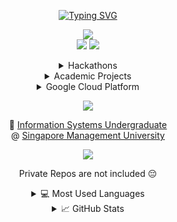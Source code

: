 <!---------------------------->  
<!-- 1.Profile-banner START -->
<!---------------------------->
<p align="center">
  <a href="https://github.com/Terristwj"">
      <img src="https://readme-typing-svg.demolab.com/?font=Fira+Code&duration=1500&pause=1000&center=true&vCenter=true&multiline=true&width=435&height=100&lines=Terris+Tan+Wei+Jun;IS+Undergrad+%40+SMU;Software+Engineer+%7C+Web+Developer" alt="Typing SVG" />
  </a>
</p>
<!-------------------------->
<!-- 1.Profile-banner END -->
<!-------------------------->
  
<!--------------------->
<!-- 2.Socials START -->
<!--------------------->
<!-- https://javascript.plainenglish.io/how-to-make-custom-language-badges-for-your-profile-using-shields-io-d2aeaf016b6b -->
<!-- https://simpleicons.org/ -->
<p align="center">
  <a href="https://terris-portfolio.vercel.app/">
       <img src="https://img.shields.io/badge/-My_Portfolio_Website-0D9488?style=flat-square&logo=toml" /></a>
  <br/>
  <a href="https://www.linkedin.com/in/terristan/">
       <img src="https://img.shields.io/badge/-Linkedin-blue?style=flat-square&logo=linkedin" /></a>
    <a href="https://steamcommunity.com/id/PotatoTheyAreThatEpic">
        <img src="https://img.shields.io/badge/-Steam-black?style=flat-square&logo=steam" /></a>
</p>
<!------------------->
<!-- 2.Socials END -->
<!------------------->

<!---------------------->
<!-- 3.Projects START -->
<!---------------------->
<!-- Docs: https://shields.io/ -->
<!-- Logos: https://simpleicons.org/ -->
<div align="center">
  <!-------------------------->
  <!-- 3.1.Hackathons START -->
  <!-------------------------->
  <details>
    <summary>Hackathons</summary>
    <div>
      <!-- Synthia: AI Web Companion -->
      <a href="https://synthia-gen-ai-website.vercel.app/">
          <img src="https://img.shields.io/badge/-.Hack_HEAP_2023_Hackathon-black?style=flat-square&logo=react" /></a>
      <!-- Vicky: Your Colourblind Assistant -->
      <a href="https://vicky-nine.vercel.app/">
          <img src="https://img.shields.io/badge/-Ellipsis_Tech_Series_2023_Hackathon-black?style=flat-square&logo=react" /></a>
      <br />
      <!-- Matchsticks EduTrekker: AI eLearn for kids -->
      <a href="https://ignite-matchsticks-pam.web.app/">
          <img src="https://img.shields.io/badge/-Google_Ignite_2023_Hackathon-black?style=flat-square&logo=flutter&logoColor=47C5FB" /></a>
      <!-- UrbanAIze: AI Urban Planning Solution -->
      <a href="https://www.figma.com/proto/TB0akMAxSXhEtRkl2nNy7k/We-prototype-here?type=design&node-id=162-4917&t=HC5zF66k2mWhaOUn-1&scaling=scale-down-width&page-id=13%3A9787&starting-point-node-id=162%3A4917&mode=design">
          <img src="https://img.shields.io/badge/-(NUS_NES)_CatalystxAI_2023_Hackathon-black?style=flat-square&logo=figma" /></a>
    </div>
  </details>
  <!------------------------>
  <!-- 3.1.Hackathons END -->
  <!------------------------>

  <!------------------------>
  <!-- 3.2.Academic START -->
  <!------------------------>
  <details>
    <summary>Academic Projects</summary>
    <div>
      <!-- WeSports: Connecting Youths through Sports -->
      <a href="https://www.figma.com/proto/vhDiwasq01SLSg4xZxwdRK/Our-Design-goes-here?type=design&node-id=333-16744&t=TTEV9PvHAR4gZJNN-1&scaling=scale-down&page-id=27%3A1014&starting-point-node-id=333%3A16744&mode=design">
          <img src="https://img.shields.io/badge/-(IDP_Project_2023)_WeSports-black?style=flat-square&logo=figma" /></a>
      <!-- WAD2 Project: Revnte-->
      <a href="https://smu-wad2.web.app/">
          <img src="https://img.shields.io/badge/-(WAD2_Project_2023)_Revente-black?style=flat-square&logo=vuedotjs" /></a>
    </div>
  </details>
  <!---------------------->
  <!-- 3.2.Academic END -->
  <!---------------------->
  
  <!------------------------------------->
  <!-- 3.3.Google-cloud-platform START -->
  <!------------------------------------->
  <details>
    <summary>Google Cloud Platform</summary>
    <div>
      <!-- Google Cloud Credentials-->
      <a href="https://googlecloudcertified.credential.net/profile/c5a95537-5b47-44ad-a074-628ebf26bae7?name=terris">
          <img src="https://img.shields.io/badge/-GCP_Certification-black?style=flat-square&logo=googlecloud" /></a>
      <!-- Google Cloud Profile-->
      <a href="https://www.cloudskillsboost.google/public_profiles/8bf097e5-044f-4ede-851f-a727040d1348">
          <img src="https://img.shields.io/badge/-Google_Cloud_Profile-black?style=flat-square&logo=googlecloud" /></a>
    </div>
  </details>
  <!----------------------------------->
  <!-- 3.3.Google-cloud-platform END -->
  <!----------------------------------->
</div>
<!-------------------->
<!-- 3.Projects END -->
<!-------------------->

<!----------------------->
<!-- 4.Main-card START -->
<!----------------------->
<p align="center">
  <a href="https://github.com/Terristwj">
      <img src="https://github-stats-alpha.vercel.app/api?username=Terristwj&cc=22272e&tc=37BCF6&ic=fff&bc=0000" /></a>
</p>
<!--------------------->
<!-- 4.Main-card END -->
<!--------------------->

<!------------------------->
<!-- 5.School-info START -->
<!------------------------->
<p align="center">
  📖 <a href="https://scis.smu.edu.sg/bsc-information-systems">Information Systems Undergraduate</a>
  <br />
  @ <a href="https://www.smu.edu.sg/">Singapore Management University</a>
</p>
<!----------------------->
<!-- 5.School-info END -->
<!----------------------->

<!--------------------------->
<!-- 6.Visitor-count START -->
<!--------------------------->
<p align="center">
  <div align="center" >
    <img src="https://komarev.com/ghpvc/?username=Terristwj&label=Profile%20Views&color=000000&style=for-the-badge" />
  </div>
</p>
<!------------------------->
<!-- 6.Visitor-count END -->
<!------------------------->


<!--https://github.com/anuraghazra/github-readme-stats/#language-card-exclusive-options-->
<div align="center">
  <p>Private Repos are not included 😔</p>
  <!----------------------->
  <!-- 7.Languages START -->
  <!----------------------->
  <details>
    <summary>💻 Most Used Languages</summary>
    <div>
      <a href="https://github.com/Terristwj">
        <img height=300 align="center" src="https://github-readme-stats.vercel.app/api/top-langs/?username=Terristwj&theme=react&langs_count=100&hide_progress=true" />
        <br />
        <img height=400 align="center" src="https://github-readme-stats.vercel.app/api/top-langs/?username=Terristwj&theme=react&layout=donut-vertical&langs_count=100&custom_title=Languages%20Percentages" />
        <img height=400 align="center" src="https://github-readme-stats.vercel.app/api/top-langs/?username=Terristwj&theme=react&layout=donut-vertical&hide=jupyter%20notebook&langs_count=100&custom_title=Excluding%20Jupyter%20Notebook" />
        <img height=400 align="center" src="https://github-readme-stats.vercel.app/api/top-langs/?username=Terristwj&theme=react&layout=donut-vertical&hide=jupyter%20notebook,html,css,scss&langs_count=100&custom_title=Excluding%20Jupyter,%20HTML,%20CSS" />
      </a>
    </div>
  </details>
  <!--------------------->
  <!-- 7.Languages END -->
  <!--------------------->
  
  <!-------------------------->
  <!-- 8.GitHub-stats START -->
  <!-------------------------->
  <details>
    <summary>📈 GitHub Stats</summary>
    <div>
      <a href="https://github.com/Terristwj">
        <img align="center" src="https://github-readme-stats.vercel.app/api?username=Terristwj&card_width=600&theme=react&show_icons=true&hide_border=false&count_private=true&include_all_commits" />
        <br />
        <img align="center" src="https://github-readme-streak-stats.herokuapp.com/?user=Terristwj&card_width=600&theme=react&hide_border=false&count_private=true&include_all_commits" />
      </a>
    </div>
  </details>
  <!------------------------>
  <!-- 8.GitHub-stats END -->
  <!------------------------>
</div>


<!-- Ref: https://github.com/drkostas/drkostas/blob/main/README.md -->
